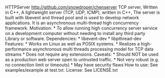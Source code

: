 HTTPServer http://github.com/snowdroper/chenserver
TCP server, Written in C++, A lightweight server (TCP, UDP, ICMP), written in C++, The server is built with libevent and thread pool and is used to develop network applications. It is an asynchronous multi-thread high concurrency framework.
Motivation: * To allow running high concurrency server service on a development computer without needing to install any third party Library or software.
Dependencies: * libevent-dev * libpthread-dev
Features: * Works on Linux as well as POSIX systems. * Realizes a high-performance asynchronous multi threads processing model for TCP data streams * Does not require any extensions.
Caveats: * Should NOT be used as a production web server open to untrusted traffic. * Not very robust (e.g. no connection limit or timeouts) * May have security flaws
How to use: See examples/example at test.txt.
License: See LICENSE.txt

